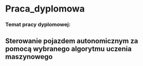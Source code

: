 # Praca_dyplomowa
### Temat pracy dyplomowej:
## Sterowanie pojazdem autonomicznym za pomocą wybranego algorytmu uczenia maszynowego
